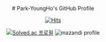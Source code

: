 <div align="center">
# Park-YoungHo's GitHub Profile

[![Hits](https://hits.seeyoufarm.com/api/count/incr/badge.svg?url=https%3A%2F%2Fgithub.com%2FPark-Youngho&count_bg=%2379C83D&title_bg=%23555555&icon=&icon_color=%23E7E7E7&title=hits&edge_flat=false)](https://hits.seeyoufarm.com)

[![Solved.ac
프로필](http://mazassumnida.wtf/api/v2/generate_badge?boj=ajk1330)](https://solved.ac/ajk1330)
![mazandi profile](http://mazandi.herokuapp.com/api?handle=ajk1330&theme=dark)
</div>
